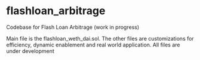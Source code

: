 # flashloan_arbitrage
Codebase for Flash Loan Arbitrage (work in progress)

Main file is the flashloan_weth_dai.sol.  The other files are customizations for efficiency, dynamic enablement and real world application.  All files are under development
